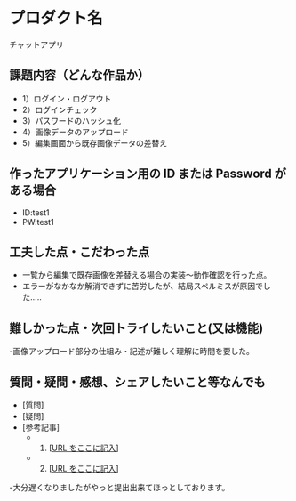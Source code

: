 # プロダクト名

チャットアプリ

## 課題内容（どんな作品か）

- 1）ログイン・ログアウト
- 2）ログインチェック
- 3）パスワードのハッシュ化
- 4）画像データのアップロード
- 5）編集画面から既存画像データの差替え

## 作ったアプリケーション用の ID または Password がある場合

- ID:test1
- PW:test1

## 工夫した点・こだわった点

- 一覧から編集で既存画像を差替える場合の実装～動作確認を行った点。
- エラーがなかなか解消できずに苦労したが、結局スペルミスが原因でした.....

## 難しかった点・次回トライしたいこと(又は機能)

-画像アップロード部分の仕組み・記述が難しく理解に時間を要した。

## 質問・疑問・感想、シェアしたいこと等なんでも

- [質問]
- [疑問]
- [参考記事]
  - 1. [[URL をここに記入](https://www.php.net/manual/ja/index.php)]
  - 2. [[URL をここに記入](https://qiita.com/)]

-大分遅くなりましたがやっと提出出来てほっとしております。
